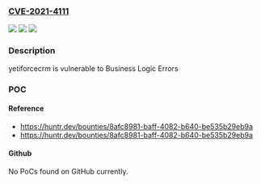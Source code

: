 ### [CVE-2021-4111](https://cve.mitre.org/cgi-bin/cvename.cgi?name=CVE-2021-4111)
![](https://img.shields.io/static/v1?label=Product&message=yetiforcecompany%2Fyetiforcecrm&color=blue)
![](https://img.shields.io/static/v1?label=Version&message=%3C%206.4.0%20&color=brighgreen)
![](https://img.shields.io/static/v1?label=Vulnerability&message=CWE-840%20Business%20Logic%20Errors&color=brighgreen)

### Description

yetiforcecrm is vulnerable to Business Logic Errors

### POC

#### Reference
- https://huntr.dev/bounties/8afc8981-baff-4082-b640-be535b29eb9a
- https://huntr.dev/bounties/8afc8981-baff-4082-b640-be535b29eb9a

#### Github
No PoCs found on GitHub currently.

